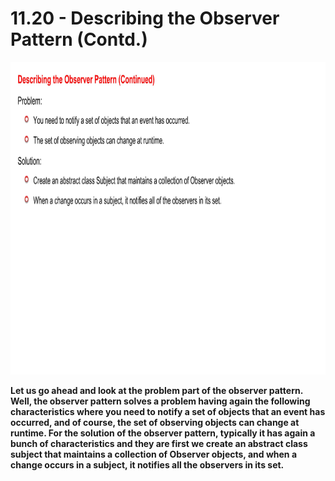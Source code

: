 # 11.20 - Describing the Observer Pattern (Contd.)

<img src="/images/11_20_01.jpg" width="800" height="500">

**Let us go ahead and look at the problem part of the observer pattern. Well, the observer pattern solves a problem having again the following characteristics where you need to notify a set of objects that an event has occurred, and of course, the set of observing objects can change at runtime. For the solution of the observer pattern, typically it has again a bunch of characteristics and they are first we create an abstract class subject that maintains a collection of Observer objects, and when a change occurs in a subject, it notifies all the observers in its set.**
